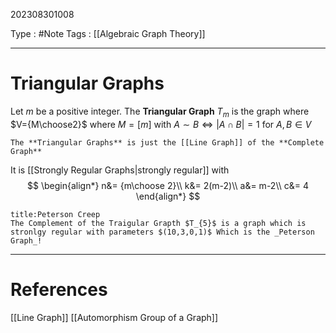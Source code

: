 202308301008

Type : #Note
Tags : [[Algebraic Graph Theory]]

---
# Triangular Graphs
Let $m$ be a positive integer. The **Triangular Graph** $T_{m}$ is the graph where $V={M\choose2}$ where $M=[m]$ with $A\sim B\iff |A\cap B|=1$ for $A, B\in V$ 

```ad-seealso
The **Triangular Graphs** is just the [[Line Graph]] of the **Complete Graph**
```

It is [[Strongly Regular Graphs|strongly regular]] with
$$
\begin{align*}
n&= {m\choose 2}\\
k&= 2(m-2)\\
a&= m-2\\
c&= 4
\end{align*}
$$
```ad-success
title:Peterson Creep
The Complement of the Traigular Grapth $T_{5}$ is a graph which is stronlgy regular with parameters $(10,3,0,1)$ Which is the _Peterson Graph_!
```

---
# References
[[Line Graph]]
[[Automorphism Group of a Graph]]